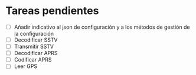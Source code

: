 # Tareas pendientes

- [ ] Añadir indicativo al json de configuración y a los métodos de gestión de la configuración
- [ ] Decodificar SSTV
- [ ] Transmitir SSTV
- [ ] Decodificar APRS
- [ ] Codificar APRS
- [ ] Leer GPS